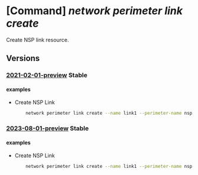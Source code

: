 # [Command] _network perimeter link create_

Create NSP link resource.

## Versions

### [2021-02-01-preview](/Resources/mgmt-plane/L3N1YnNjcmlwdGlvbnMve30vcmVzb3VyY2Vncm91cHMve30vcHJvdmlkZXJzL21pY3Jvc29mdC5uZXR3b3JrL25ldHdvcmtzZWN1cml0eXBlcmltZXRlcnMve30vbGlua3Mve30=/2021-02-01-preview.xml) **Stable**

<!-- mgmt-plane /subscriptions/{}/resourcegroups/{}/providers/microsoft.network/networksecurityperimeters/{}/links/{} 2021-02-01-preview -->

#### examples

- Create NSP Link
    ```bash
        network perimeter link create --name link1 --perimeter-name nsp1 --resource-group rg1 --auto-remote-nsp-id <NspId> --local-inbound-profile "[\'*\']" --remote-inbound-profile "[\'*\']" '
    ```

### [2023-08-01-preview](/Resources/mgmt-plane/L3N1YnNjcmlwdGlvbnMve30vcmVzb3VyY2Vncm91cHMve30vcHJvdmlkZXJzL21pY3Jvc29mdC5uZXR3b3JrL25ldHdvcmtzZWN1cml0eXBlcmltZXRlcnMve30vbGlua3Mve30=/2023-08-01-preview.xml) **Stable**

<!-- mgmt-plane /subscriptions/{}/resourcegroups/{}/providers/microsoft.network/networksecurityperimeters/{}/links/{} 2023-08-01-preview -->

#### examples

- Create NSP Link
    ```bash
        network perimeter link create --name link1 --perimeter-name nsp1 --resource-group rg1 --auto-remote-nsp-id <NspId> --local-inbound-profile "[\'*\']" --remote-inbound-profile "[\'*\']" '
    ```
